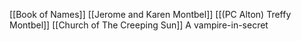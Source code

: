 [[Book of Names]]
[[Jerome and Karen Montbel]]
[[(PC Alton) Treffy Montbel]]
[[Church of The Creeping Sun]]
A vampire-in-secret